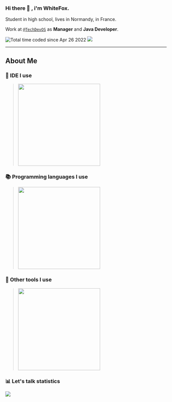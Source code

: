 ### Hi there 👋 , i'm WhiteFox.
<p>
  Student in high school, lives in Normandy, in France.
</p>

Work at [`@TechDevOS`](https://techdev-os.fr) as **Manager** and **Java Developer**.


<div align="left" id="badges">
  <img src="https://wakatime.com/badge/user/2c78f19d-7d01-4fa5-b17a-ff5406dba5af.svg" alt="Total time coded since Apr 26 2022" />
  <img src="https://komarev.com/ghpvc/?username=whitefox2232&style=flat-square&color=blue"/> 
</div>

---

## About Me

### 🔨 IDE I use

> <img src="https://media.discordapp.net/attachments/785951129187778614/1058498573005758545/IDE.png?width=926&height=192" width="256" />

### 📚 Programming languages I use

> <img src="https://media.discordapp.net/attachments/785951129187778614/1058501466182127646/Languages.png?width=926&height=216" width="256" />

### 📌 Other tools I use

> <img src="https://media.discordapp.net/attachments/785951129187778614/1058504068479324210/Tools.png?width=926&height=192" width="256" />

### 📊 Let's talk statistics
<img src="https://github-readme-stats.vercel.app/api/wakatime?username=WhiteFox&theme=dark"/>
